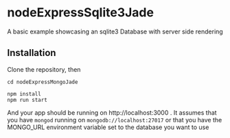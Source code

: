 # nodeExpressSqlite3Jade

A basic example showcasing an sqlite3 Database with server side rendering

## Installation

Clone the repository, then

```
cd nodeExpressMongoJade

npm install
npm run start
```

And your app should be running on http://localhost:3000 . It assumes that you have `mongod` running on `mongodb://localhost:27017` or that you have the MONGO_URL environment variable set to the database you want to use
